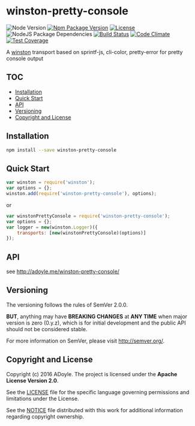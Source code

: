# winston-pretty-console
![Node Version][Node Version Image]
[![Npm Package Version][Npm Package Version Image]][Npm Package Version LINK]
[![License][License Image]][License LINK]
![NodeJS Package Dependencies][NodeJS Package Dependencies Link]
[![Build Status][Build Status Image]][Build Status Link]
[![Code Climate][Code Climate Image]][Code Climate Link]
[![Test Coverage][Test Coverage Image]][Test Coverage Link]

A [winston][] transport based on sprintf-js, cli-color, pretty-error for pretty console output


## TOC

<!-- MarkdownTOC -->

- [Installation](#installation)
- [Quick Start](#quick-start)
- [API](#api)
- [Versioning](#versioning)
- [Copyright and License](#copyright-and-license)

<!-- /MarkdownTOC -->


<a name="installation"></a>
## Installation

```bash
npm install --save winston-pretty-console
```

<a name="quick-start"></a>
## Quick Start

```js
var winston = require('winston');
var options = {};
winston.add(require('winston-pretty-console'), options);
```

or

```js
var winstonPrettyConsole = require('winston-pretty-console');
var options = {};
var logger = new(winston.Logger)({
    transports: [new(winstonPrettyConsole)(options)]
});
```

<a name="api"></a>
## API

see http://adoyle.me/winston-pretty-console/

<a name="versioning"></a>
## Versioning

The versioning follows the rules of SemVer 2.0.0.

**BUT**, anything may have **BREAKING CHANGES** at **ANY TIME** when major version is zero (0.y.z), which is for initial development and the public API should not be considered stable.

For more information on SemVer, please visit http://semver.org/.

<a name="copyright-and-license"></a>
## Copyright and License

Copyright (c) 2016 ADoyle. The project is licensed under the **Apache License Version 2.0**.

See the [LICENSE][] file for the specific language governing permissions and limitations under the License.

See the [NOTICE][] file distributed with this work for additional information regarding copyright ownership.


<!-- Links -->

[LICENSE]: ./LICENSE
[NOTICE]: ./NOTICE

[winston]: https://github.com/winstonjs/winston

<!-- links -->

[Node Version Image]: https://img.shields.io/node/v/winston-pretty-console.svg
[Npm Package Version Image]: https://img.shields.io/npm/v/winston-pretty-console.svg
[Npm Package Version LINK]: https://www.npmjs.com/package/winston-pretty-console
[License Image]: https://img.shields.io/npm/l/winston-pretty-console.svg
[License LINK]: https://github.com/adoyle-h/winston-pretty-console/blob/master/LICENSE
[NodeJS Package Dependencies Link]: https://david-dm.org/adoyle-h/winston-pretty-console.svg
[Build Status Image]: https://travis-ci.org/adoyle-h/winston-pretty-console.svg?branch=master
[Build Status Link]: https://travis-ci.org/adoyle-h/winston-pretty-console
[Code Climate Image]: https://codeclimate.com/github/adoyle-h/winston-pretty-console/badges/gpa.svg
[Code Climate Link]: https://codeclimate.com/github/adoyle-h/winston-pretty-console
[Test Coverage Image]: https://codeclimate.com/github/adoyle-h/winston-pretty-console/badges/coverage.svg
[Test Coverage Link]: https://codeclimate.com/github/adoyle-h/winston-pretty-console/coverage

